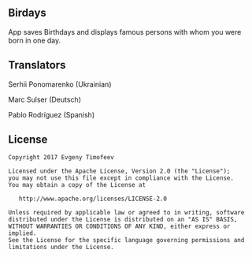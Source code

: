 ## Birdays
App saves Birthdays and displays famous persons with whom you were born in one day.
## Translators
Serhii Ponomarenko (Ukrainian)

Marc Sulser (Deutsch)

Pablo Rodríguez (Spanish)
## License 
```
Copyright 2017 Evgeny Timofeev

Licensed under the Apache License, Version 2.0 (the "License");
you may not use this file except in compliance with the License.
You may obtain a copy of the License at

   http://www.apache.org/licenses/LICENSE-2.0

Unless required by applicable law or agreed to in writing, software
distributed under the License is distributed on an "AS IS" BASIS,
WITHOUT WARRANTIES OR CONDITIONS OF ANY KIND, either express or implied.
See the License for the specific language governing permissions and
limitations under the License.
```
